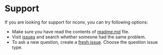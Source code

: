 # Support

If you are looking for support for nconv, you can try following options:

* Make sure you have read the contents of [readme.md](readme.md) file.
* Visit [issues](https://github.com/dominiksalvet/nconv/issues) and search whether someone had the same problem.
* To ask a new question, create a [fresh issue](https://github.com/dominiksalvet/nconv/issues/new/choose). Choose the question issue type.
